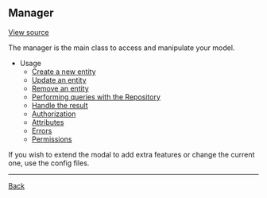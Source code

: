 ##  Manager 

[View source](https://github.com/railken/lara-ore-config/blob/master/src/Config/ConfigManager.php)

The manager is the main class to access and manipulate your model.

* Usage 
	* [Create a new entity](create.md)
	* [Update an entity](update.md)
	* [Remove an entity](remove.md)
	* [Performing queries with the Repository](repository.md)
	* [Handle the result](result.md)
	* [Authorization](authorization.md)
	* [Attributes](attributes.md)
	* [Errors](errors.md)
	* [Permissions](permissions.md)

If you wish to extend the modal to add extra features or change the current one, use the config files.

---
[Back](index.md)